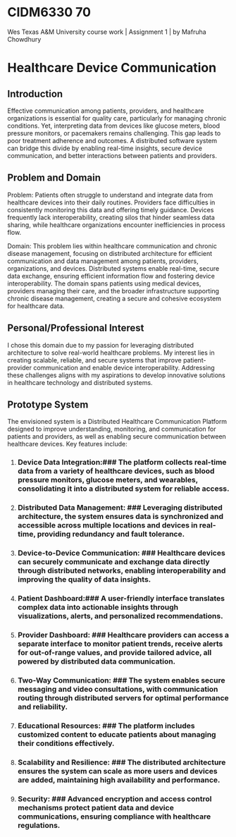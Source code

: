 # CIDM6330 70 #
Wes Texas A&amp;M University course work | Assignment 1 | by Mafruha Chowdhury

 # Healthcare Device Communication #

## Introduction ##

Effective communication among patients, providers, and healthcare organizations is essential for quality care, particularly for managing chronic conditions. 
Yet, interpreting data from devices like glucose meters, blood pressure monitors, or pacemakers remains challenging. This gap leads to poor treatment adherence and outcomes.
A distributed software system can bridge this divide by enabling real-time insights, secure device communication, and better interactions between patients and providers.

## Problem and Domain ##


Problem: Patients often struggle to understand and integrate data from healthcare devices into their daily routines.
Providers face difficulties in consistently monitoring this data and offering timely guidance. 
Devices frequently lack interoperability, creating silos that hinder seamless data sharing, while healthcare organizations encounter inefficiencies in process flow.

Domain: This problem lies within healthcare communication and chronic disease management, focusing on distributed architecture for efficient communication and data management
among patients, providers, organizations, and devices. Distributed systems enable real-time, secure data exchange, ensuring efficient information flow and fostering device interoperability. The domain spans patients using medical devices, providers managing their care, and the broader infrastructure supporting chronic disease management, creating a secure and cohesive ecosystem for healthcare data.

## Personal/Professional Interest ##

I chose this domain due to my passion for leveraging distributed architecture to solve real-world healthcare problems. My interest lies in creating scalable, reliable, and secure systems that improve patient-provider communication and enable device interoperability. Addressing these challenges aligns with my aspirations to develop innovative solutions in healthcare technology and distributed systems.


## Prototype System ##
The envisioned system is a Distributed Healthcare Communication Platform designed to improve understanding, monitoring, and communication for patients and providers, as well as enabling secure communication between healthcare devices. Key features include:
1. ###	Device Data Integration:###  The platform collects real-time data from a variety of healthcare devices, such as blood pressure monitors, glucose meters, and wearables, consolidating it into a distributed system for reliable access.
2.	### Distributed Data Management: ### Leveraging distributed architecture, the system ensures data is synchronized and accessible across multiple locations and devices in real-time, providing redundancy and fault tolerance.
3. ###	Device-to-Device Communication: ### Healthcare devices can securely communicate and exchange data directly through distributed networks, enabling interoperability and improving the quality of data insights.
4. ###	Patient Dashboard:### A user-friendly interface translates complex data into actionable insights through visualizations, alerts, and personalized recommendations.
5. ###	Provider Dashboard: ### Healthcare providers can access a separate interface to monitor patient trends, receive alerts for out-of-range values, and provide tailored advice, all powered by distributed data communication.
6.	### Two-Way Communication: ### The system enables secure messaging and video consultations, with communication routing through distributed servers for optimal performance and reliability.
7.	### Educational Resources: ### The platform includes customized content to educate patients about managing their conditions effectively.
8.	### Scalability and Resilience: ### The distributed architecture ensures the system can scale as more users and devices are added, maintaining high availability and performance.
9.	### Security: ### Advanced encryption and access control mechanisms protect patient data and device communications, ensuring compliance with healthcare regulations.

